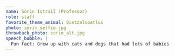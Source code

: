 ```yaml
---
name: Sorin Istrail (Professor)
role: staff
favorite_theme_animal: Quetzalcoatlus
photo: sorin_selfie.jpg
throwback_photo: sorin_alt.jpg
speech_bubble: |
  Fun fact: Grew up with cats and dogs that had lots of babies
---
```

